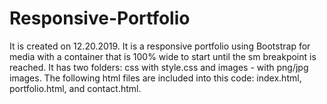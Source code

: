 # Responsive-Portfolio
It is created on 12.20.2019.
It is a responsive portfolio using Bootstrap for media with a container that is 100% wide to start until the sm breakpoint is reached. 
It has two folders: css with style.css and images - with png/jpg images.
The following html files are included into this code: index.html, portfolio.html, and contact.html.
